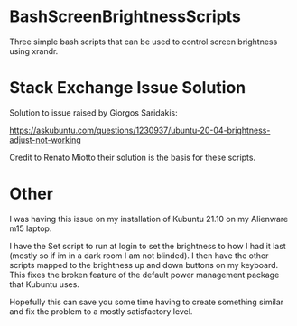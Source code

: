 # BashScreenBrightnessScripts
Three simple bash scripts that can be used to control screen brightness using xrandr. 

# Stack Exchange Issue Solution
Solution to issue raised by Giorgos Saridakis:

https://askubuntu.com/questions/1230937/ubuntu-20-04-brightness-adjust-not-working

Credit to Renato Miotto their solution is the basis for these scripts.

# Other
I was having this issue on my installation of Kubuntu 21.10 on my Alienware m15 laptop. 

I have the Set script to run at login to set the brightness to how I had it last (mostly so if im in a dark room I am not blinded).
I then have the other scripts mapped to the brightness up and down buttons on my keyboard. This fixes the broken feature of the default power management package that Kubuntu uses.

Hopefully this can save you some time having to create something similar and fix the problem to a mostly satisfactory level.